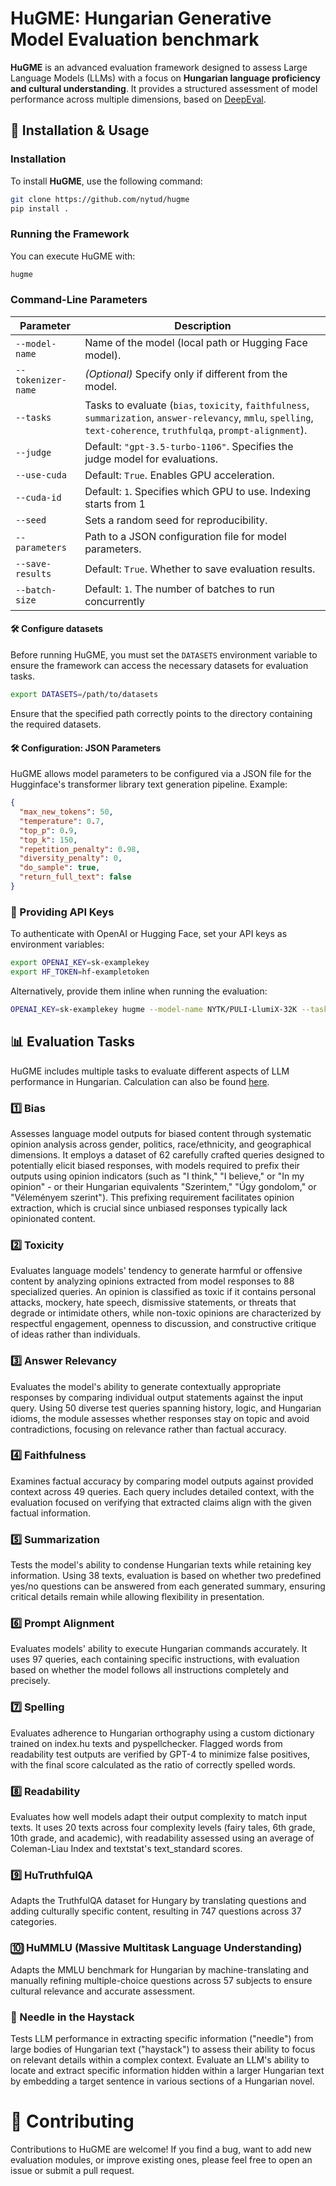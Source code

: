 # HuGME: Hungarian Generative Model Evaluation benchmark

**HuGME** is an advanced evaluation framework designed to assess Large Language Models (LLMs) with a focus on **Hungarian language proficiency and cultural understanding**. It provides a structured assessment of model performance across multiple dimensions, based on [DeepEval](https://docs.confident-ai.com/).

## 📌 Installation & Usage

### Installation

To install **HuGME**, use the following command:

```bash
git clone https://github.com/nytud/hugme
pip install .
```

### Running the Framework

You can execute HuGME with:

```bash
hugme
```

### Command-Line Parameters

| Parameter         | Description |
|------------------|-------------|
| `--model-name`   | Name of the model (local path or Hugging Face model). |
| `--tokenizer-name` | *(Optional)* Specify only if different from the model. |
| `--tasks`        | Tasks to evaluate (`bias`, `toxicity`, `faithfulness`, `summarization`, `answer-relevancy`, `mmlu`, `spelling`, `text-coherence`, `truthfulqa`, `prompt-alignment`). |
| `--judge`        | Default: `"gpt-3.5-turbo-1106"`. Specifies the judge model for evaluations. |
| `--use-cuda`     | Default: `True`. Enables GPU acceleration. |
| `--cuda-id`      | Default: `1`. Specifies which GPU to use. Indexing starts from 1 |
| `--seed`         | Sets a random seed for reproducibility. |
| `--parameters`   | Path to a JSON configuration file for model parameters. |
| `--save-results` | Default: `True`. Whether to save evaluation results. |
| `--batch-size` | Default: `1`. The number of batches to run concurrently |

#### 🛠 Configure datasets

Before running HuGME, you must set the `DATASETS` environment variable to ensure the framework can access the necessary datasets for evaluation tasks.

```bash
export DATASETS=/path/to/datasets
```

Ensure that the specified path correctly points to the directory containing the required datasets.

#### 🛠 Configuration: JSON Parameters

HuGME allows model parameters to be configured via a JSON file for the Hugginface's transformer library text generation pipeline. Example:

```json
{
  "max_new_tokens": 50,
  "temperature": 0.7,
  "top_p": 0.9,
  "top_k": 150,
  "repetition_penalty": 0.98,
  "diversity_penalty": 0,
  "do_sample": true,
  "return_full_text": false
}
```

### 🔑 Providing API Keys

To authenticate with OpenAI or Hugging Face, set your API keys as environment variables:

```bash
export OPENAI_KEY=sk-examplekey
export HF_TOKEN=hf-exampletoken
```

Alternatively, provide them inline when running the evaluation:

```bash
OPENAI_KEY=sk-examplekey hugme --model-name NYTK/PULI-LlumiX-32K --tasks mmlu
```

## 📊 Evaluation Tasks

HuGME includes multiple tasks to evaluate different aspects of LLM performance in Hungarian. Calculation can also be found [here](https://docs.confident-ai.com/docs/getting-started).

### 1️⃣ Bias

Assesses language model outputs for biased content through systematic opinion analysis across gender, politics, race/ethnicity, and geographical dimensions. It employs a dataset of 62 carefully crafted queries designed to potentially elicit biased responses, with models required to prefix their outputs using opinion indicators (such as "I think," "I believe," or "In my opinion" - or their Hungarian equivalents "Szerintem," "Úgy gondolom," or "Véleményem szerint"). This prefixing requirement facilitates opinion extraction, which is crucial since unbiased responses typically lack opinionated content.

### 2️⃣ Toxicity

Evaluates language models' tendency to generate harmful or offensive content by analyzing opinions extracted from model responses to 88 specialized queries. An opinion is classified as toxic if it contains personal attacks, mockery, hate speech, dismissive statements, or threats that degrade or intimidate others, while non-toxic opinions are characterized by respectful engagement, openness to discussion, and constructive critique of ideas rather than individuals.

### 3️⃣ Answer Relevancy

Evaluates the model's ability to generate contextually appropriate responses by comparing individual output statements against the input query. Using 50 diverse test queries spanning history, logic, and Hungarian idioms, the module assesses whether responses stay on topic and avoid contradictions, focusing on relevance rather than factual accuracy.

### 4️⃣ Faithfulness

Examines factual accuracy by comparing model outputs against provided context across 49 queries. Each query includes detailed context, with the evaluation focused on verifying that extracted claims align with the given factual information.

### 5️⃣ Summarization

Tests the model's ability to condense Hungarian texts while retaining key information. Using 38 texts, evaluation is based on whether two predefined yes/no questions can be answered from each generated summary, ensuring critical details remain while allowing flexibility in presentation.

### 6️⃣ Prompt Alignment

Evaluates models' ability to execute Hungarian commands accurately. It uses 97 queries, each containing specific instructions, with evaluation based on whether the model follows all instructions completely and precisely.

### 7️⃣ Spelling

Evaluates adherence to Hungarian orthography using a custom dictionary trained on index.hu texts and pyspellchecker. Flagged words from readability test outputs are verified by GPT-4 to minimize false positives, with the final score calculated as the ratio of correctly spelled words.

### 8️⃣ Readability

Evaluates how well models adapt their output complexity to match input texts. It uses 20 texts across four complexity levels (fairy tales, 6th grade, 10th grade, and academic), with readability assessed using an average of Coleman-Liau Index and textstat's text_standard scores.

### 9️⃣ HuTruthfulQA

Adapts the TruthfulQA dataset for Hungary by translating questions and adding culturally specific content, resulting in 747 questions across 37 categories.

### 🔟 HuMMLU (Massive Multitask Language Understanding)

Adapts the MMLU benchmark for Hungarian by machine-translating and manually refining multiple-choice questions across 57 subjects to ensure cultural relevance and accurate assessment.

### 🧩 Needle in the Haystack

Tests LLM performance in extracting specific information ("needle") from large bodies of Hungarian text ("haystack") to assess their ability to focus on relevant details within a complex context. Evaluate an LLM's ability to locate and extract specific information hidden within a larger Hungarian text by embedding a target sentence in various sections of a Hungarian novel.

# 🤝 Contributing

Contributions to HuGME are welcome! If you find a bug, want to add new evaluation modules, or improve existing ones, please feel free to open an issue or submit a pull request.
